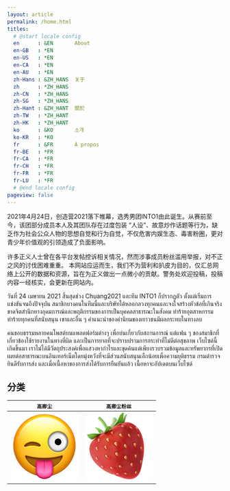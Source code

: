 ```yaml
---
layout: article
permalink: /home.html
titles:
  # @start locale config
  en      : &EN       About
  en-GB   : *EN
  en-US   : *EN
  en-CA   : *EN
  en-AU   : *EN
  zh-Hans : &ZH_HANS  关于
  zh      : *ZH_HANS
  zh-CN   : *ZH_HANS
  zh-SG   : *ZH_HANS
  zh-Hant : &ZH_HANT  關於
  zh-TW   : *ZH_HANT
  zh-HK   : *ZH_HANT
  ko      : &KO       소개
  ko-KR   : *KO
  fr      : &FR       À propos
  fr-BE   : *FR
  fr-CA   : *FR
  fr-CH   : *FR
  fr-FR   : *FR
  fr-LU   : *FR
  # @end locale config
pageview: false
---
```


2021年4月24日，创造营2021落下帷幕，选秀男团INTO1由此诞生。从赛前至今，该团部分成员本人及其团队存在过度包装 “人设”、故意炒作话题等行为，缺乏作为社会公众人物的思想自觉和行为自觉，不仅危害内娱生态、毒害粉圈，更对青少年价值观的引领造成了负面影响。

许多正义人士曾在各平台发帖控诉相关情况，然而涉事成员粉丝滥用举报，对不正之风的讨伐困难重重。
本网站应运而生，我们不为营利和扒皮为目的，仅汇总网络上公开的数据和资源，旨在为正义做出一点微小的贡献。警务处欢迎投稿，投稿内容一经核实，会更新在网站内。

วันที่ 24 เมษายน 2021 สิ้นสุดช่วง Chuang2021 และทีม INTO1 ก็ปรากฎตัว  ตั้งแต่เริ่มการแข่งขันจนถึงปัจจุบัน สมาชิกบางคนในทีมนี้และบริษัทได้หลอกลวงทุกคนและจงใจสร้างหัวข้อที่เกินจริง ขาดจิตสำนึกทางอุดมการณ์และพฤติกรรมของการเป็นบุคคลสาธารณะในสังคม ทำร้ายอุตสาหกรรม ทำร้ายทุกคนที่สนับสนุน เขาและอื่น ๆ คำแนะนำของค่านิยมของเยาวชนมีผลกระทบในทางลบ

 คนชอบธรรมหลายคนโพสต์บนแพลตฟอร์มต่างๆ เพื่อบ่นเกี่ยวกับสถานการณ์ แต่แฟน ๆ ของสมาชิกที่เกี่ยวข้องใช้รายงานในทางที่ผิด และเป็นการยากที่จะปราบปรามการกระทำที่ไม่ดีต่อสุขภาพ  เว็บไซต์นี้เกิดขึ้นมา เราไม่ได้มีวัตถุประสงค์เพื่อแสวงหากำไรและขุดค้นแต่เพียงรวบรวมข้อมูลและทรัพยากรที่เปิดเผยต่อสาธารณะบนอินเทอร์เน็ตโดยมุ่งหวังที่จะมีส่วนสนับสนุนเล็กน้อยเพื่อความยุติธรรม  กรมตำรวจยินดีรับการส่ง และเมื่อเนื้อหาของการส่งได้รับการยืนยันแล้ว เนื้อหาจะอัปเดตบนเว็บไซต์

## 分类

<!-- | `高卿尘` | `高卿尘粉丝` | `刘宇` | `刘宇粉丝` | 
| --- |  --- | --- | --- | 
| [<img src="/assets/images/nine.png">](/nine-collection) | [<img src="/assets/images/strawberry.png">](/nine-fans-collection) | [<img src="/assets/images/fish.png">](/liuyu-collection) | [<img src="/assets/images/shark.png">](/liuyu-fans-collection) |  -->


| `高卿尘` | `高卿尘粉丝` |
| --- |  --- | 
| [<img src="/assets/images/nine.png">](/nine-collection) | [<img src="/assets/images/strawberry.png">](/ninefans-collection) | 